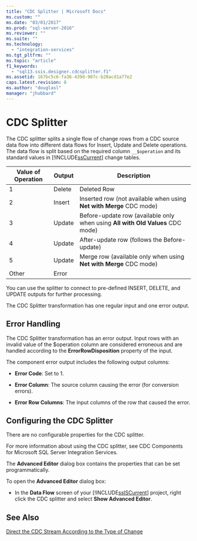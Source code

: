 ```yaml
---
title: "CDC Splitter | Microsoft Docs"
ms.custom: ""
ms.date: "03/01/2017"
ms.prod: "sql-server-2016"
ms.reviewer: ""
ms.suite: ""
ms.technology: 
  - "integration-services"
ms.tgt_pltfrm: ""
ms.topic: "article"
f1_keywords: 
  - "sql13.ssis.designer.cdcsplitter.f1"
ms.assetid: 167bc5c6-fa36-439d-987c-b20acd1a77e2
caps.latest.revision: 8
ms.author: "douglasl"
manager: "jhubbard"
---
```

# CDC Splitter
  The CDC splitter splits a single flow of change rows from a CDC source data flow into different data flows for Insert, Update and Delete operations. The data flow is split based on the required column `__$operation` and its standard values in [!INCLUDE[ssCurrent](../../advanced-analytics/r-services/includes/sscurrent-md.md)] change tables.  
  
|Value of Operation|Output|Description|  
|------------------------|------------|-----------------|  
|1|Delete|Deleted Row|  
|2|Insert|Inserted row (not available when using **Net with Merge** CDC mode)|  
|3|Update|Before-update row (available only when using **All with Old Values** CDC mode)|  
|4|Update|After-update row (follows the Before-update)|  
|5|Update|Merge row (available only when using **Net with Merge** CDC mode)|  
|Other|Error||  
  
 You can use the splitter to connect to pre-defined INSERT, DELETE, and UPDATE outputs for further processing.  
  
 The CDC Splitter transformation has one regular input and one error output.  
  
## Error Handling  
 The CDC Splitter transformation has an error output. Input rows with an invalid value of the $operation column are considered erroneous and are handled according to the **ErrorRowDisposition** property of the input.  
  
 The component error output includes the following output columns:  
  
-   **Error Code**: Set to 1.  
  
-   **Error Column**: The source column causing the error (for conversion errors).  
  
-   **Error Row Columns**: The input columns of the row that caused the error.  
  
## Configuring the CDC Splitter  
 There are no configurable properties for the CDC splitter.  
  
 For more information about using the CDC splitter, see CDC Components for Microsoft SQL Server Integration Services.  
  
 The **Advanced Editor** dialog box contains the properties that can be set programmatically.  
  
 To open the **Advanced Editor** dialog box:  
  
-   In the **Data Flow** screen of your [!INCLUDE[ssISCurrent](../../analysis-services/data-mining/includes/ssiscurrent-md.md)] project, right click the CDC splitter and select **Show Advanced Editor**.  
  
## See Also  
 [Direct the CDC Stream According to the Type of Change](../../integration-services/data-flow/direct-the-cdc-stream-according-to-the-type-of-change.md)  
  
  